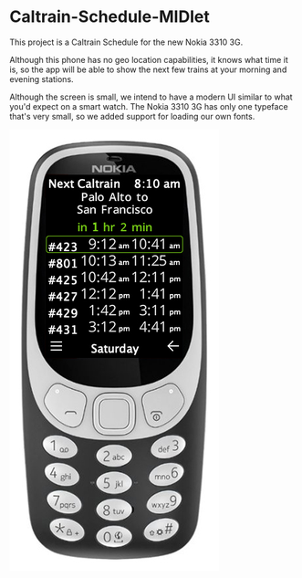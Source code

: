 # Caltrain-Schedule-MIDlet

This project is a Caltrain Schedule for the new Nokia 3310 3G.

Although this phone has no geo location capabilities, it knows what time it is, so the app will be able to show the next few trains at your morning and evening stations.

Although the screen is small, we intend to have a modern UI similar to what you'd expect on a smart watch. The Nokia 3310 3G has only one typeface that's very small, so we added support for loading our own fonts. 

![alt text](https://raw.githubusercontent.com/woodie/Caltrain-Schedule-MIDlet/master/docs/mock.jpg)
